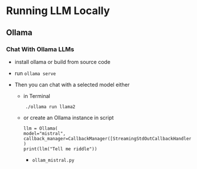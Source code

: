 # Running LLM Locally

## Ollama

### Chat With Ollama LLMs

- install ollama or build from source code
- run `ollama serve`
- Then you can chat with a selected model either

  - in Terminal

  ```
      ./ollama run llama2
  ```

  - or create an Ollama instance in script

    ```
    llm = Ollama(
    model="mistral",
    callback_manager=CallbackManager([StreamingStdOutCallbackHandler()]),
    )
    print(llm("Tell me riddle"))

    ```

    - `ollam_mistral.py`
